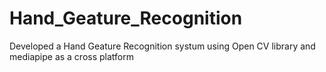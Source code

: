 # Hand_Geature_Recognition
Developed a Hand Geature Recognition systum using Open CV library and mediapipe as a cross platform 
